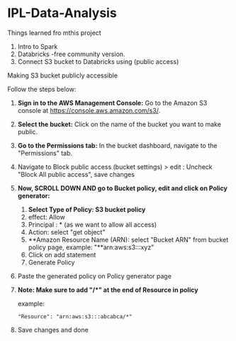# IPL-Data-Analysis

Things learned fro mthis project

1.  Intro to Spark
2.  Databricks -free community version.
3.  Connect S3 bucket to Databricks using (public access)

Making S3 bucket publicly accessible

Follow the steps below:

1.  **Sign in to the AWS Management Console:** Go to the Amazon S3 console at <https://console.aws.amazon.com/s3/>.

2.  **Select the bucket:** Click on the name of the bucket you want to make public.

3.  **Go to the Permissions tab:** In the bucket dashboard, navigate to the "Permissions" tab.

4.  Navigate to Block public access (bucket settings) \> edit : Uncheck "Block All public access", save changes

5.  **Now, SCROLL DOWN AND go to Bucket policy, edit and click on Policy generator:**

    1.  **Select Type of Policy: S3 bucket policy**
    2.  effect: Allow
    3.  Principal : \* (as we want to allow all access)
    4.  Action: select "get object"
    5.  **Amazon Resource Name (ARN): select "Bucket ARN" from bucket policy page, example: "**arn:aws:s3:::xyz"
    6.  Click on add statement
    7.  Generate Policy

6.  Paste the generated policy on Policy generator page

7.  **Note: Make sure to add "/\*" at the end of Resource in policy**

    example:

    ```         
    "Resource": "arn:aws:s3:::abcabca/*"
    ```

8.  Save changes and done
